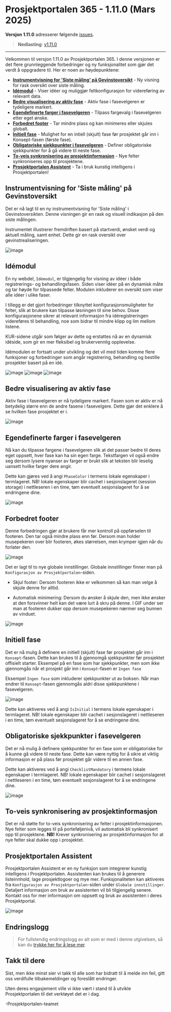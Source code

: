 # Prosjektportalen 365 - 1.11.0 (Mars 2025)

**Versjon 1.11.0** adresserer følgende [issues](https://github.com/Puzzlepart/prosjektportalen365/issues?q=is%3Aissue+is%3Aclosed+milestone%3A1.11.0).
> **Nedlasting**: [v1.11.0](https://github.com/Puzzlepart/prosjektportalen365/releases)

---

Velkommen til versjon 1.11.0 av Prosjektportalen 365. I denne versjonen er det flere grunnleggende forbedringer og ny funksjonalitet som gjør det verdt å oppgradere til. Her er noen av høydepunktene:

- **[Instrumentvisning for 'Siste måling' på Gevinstoversikt](#instrumentvisning-for-siste-måling-på-gevinstoversikt)** - Ny visning for rask oversikt over siste måling.
- **[Idémodul](#idémodul)** - Viser idéer og muliggjør feltkonfigurasjon for videreføring av relevant data.
- **[Bedre visualisering av aktiv fase](#bedre-visualisering-av-aktiv-fase)** - Aktiv fase i fasevelgeren er tydeligere markert.
- **[Egendefinerte farger i fasevelgeren](#egendefinerte-farger-i-fasevelgeren)** - Tilpass fargevalg i fasevelgeren etter eget ønske.
- **[Forbedret footer](#forbedret-footer)** - Tar mindre plass og kan minimeres eller skjules globalt.
- **[Initiell fase](#initiell-fase)** - Mulighet for en intiell (skjult) fase før prosjektet går inn i Konsept-fasen (første fase).
- **[Obligatoriske sjekkpunkter i fasevelgeren](#obligatoriske-sjekkpunkter-i-fasevelgeren)** - Definer obligatoriske sjekkpunkter for å gå videre til neste fase.
- **[To-veis synkronisering av prosjektinformasjon](#to-veis-synkronisering-av-prosjektinformasjon)** - Nye felter synkroniseres opp til prosjektene.
- **[Prosjektportalen Assistent](#prosjektportalen-assistent)** - Ta i bruk kunstig intelligens i Prosjektportalen!

## Instrumentvisning for 'Siste måling' på Gevinstoversikt

Det er nå lagt til en ny instrumentvisning for 'Siste måling' i Gevinstoversikten. Denne visningen gir en rask og visuell indikasjon på den siste målingen.

Instrumentet illustrerer fremdriften basert på startverdi, ønsket verdi og aktuell måling, samt enhet. Dette gir en rask oversikt over gevinstrealiseringen.

![image](./assets/1.11/instrumentvisning.png)

## Idémodul

En ny webdel, `Idémodul`, er tilgjengelig for visning av idéer i både registrerings- og behandlingsfasen. Siden viser idéer på en dynamisk måte og tar høyde for tilpassede felter. Modulen inkluderer en oversikt som viser alle idéer i ulike faser.

I tillegg er det gjort forbedringer tilknyttet konfigurasjonsmuligheter for felter, slik at brukere kan tilpasse løsningen til sine behov. Disse konfigurasjonene sikrer at relevant informasjon fra idéregistreringen videreføres til behandling, noe som bidrar til mindre klipp og lim mellom listene.

KUR-sidene utgår som følger av dette og erstattes nå av en dynamisk idéside, som gir en mer fleksibel og brukervennlig opplevelse.

Idémodulen er fortsatt under utvikling og det vil med tiden komme flere funksjoner og forbedringer som angår registrering, behandling og bestille prosjekter basert på en idé.

![image](./assets/1.11/idemodul-registrering.png)
![image](./assets/1.11/idemodul-behandling.png)
![image](./assets/1.11/idemodul-oversikt.png)

## Bedre visualisering av aktiv fase

Aktiv fase i fasevelgeren er nå tydeligere markert. Fasen som er aktiv er nå betydelig større enn de andre fasene i fasevelgere. Dette gjør det enklere å se hvilken fase prosjektet er i.

![image](./assets/1.11/aktivfase.png)

## Egendefinerte farger i fasevelgeren

Nå kan du tilpasse fargene i fasevelgeren slik at det passer bedre til deres eget oppsett, hver fase kan ha sin egen farge. Tekstfargen vil også endre seg dersom lysere nyanser av farger er brukt slik at teksten blir leselig uansett hvilke farger dere angir.

Dette kan gjøres ved å angi `PhaseColor` i termens lokale egenskaper i termlageret. NB! lokale egenskaper blir cachet i sesjonslageret (session storage) i nettleseren i en time, tøm eventuelt sesjonslageret for å se endringene dine.

![image](./assets/1.11/fasefarger.png)

## Forbedret footer

Denne forbedringen gjør at brukere får mer kontroll på oppførselen til footeren. Den tar også mindre plass enn før. Dersom man holder musepekeren over blir footeren, økes størrelsen, men krymper igjen når du forlater den.

![image](./assets/1.11/footer.png)

Det er lagt til to nye globale innstillinger. Globale innstillinger finner man på `Konfigurasjon av Prosjektportalen`-siden.

- Skjul footer: Dersom footeren ikke er velkommen så kan man velge å skjule denne for alltid.

- Automatisk minimering: Dersom du ønsker å skjule den, men ikke ønsker at den forsvinner helt kan det være lurt å skru på denne. I GIF under ser man at footeren dukker opp dersom musepekeren nærmer seg bunnen av vinduet.

![image](./assets/1.11/footer-minimert.gif)

## Initiell fase

Det er nå mulig å definere en initiell (skjult) fase før prosjektet går inn i `Konsept`-fasen. Dette kan brukes til å gjennomgå sjekkpunkter før prosjektet offisielt starter. Eksempel på en fase som har sjekkpunkter, men som ikke gjennomgås når et prosjekt går inn i `Konsept`-fasen er `Ingen fase`

Eksempel `Ingen fase` som inkluderer sjekkpunkter ut av boksen. Når man endrer til `Konsept`-fasen gjennomgås aldri disse sjekkpunktene i fasevelgeren.

![image](./assets/1.11/initiell-fase.png)

Dette kan aktiveres ved å angi `IsInitial` i termens lokale egenskaper i termlageret. NB! lokale egenskaper blir cachet i sesjonslageret i nettleseren i en time, tøm eventuelt sesjonslageret for å se endringene dine.

## Obligatoriske sjekkpunkter i fasevelgeren

Det er nå mulig å definere sjekkpunkter for en fase som er obligatoriske for å kunne gå videre til neste fase. Dette kan være nyttig for å sikre at viktig informasjon er på plass før prosjektet går videre til en annen fase.

Dette kan aktiveres ved å angi `ChecklistMandatory` i termens lokale egenskaper i termlageret. NB! lokale egenskaper blir cachet i sesjonslageret i nettleseren i en time, tøm eventuelt sesjonslageret for å se endringene dine.

![image](./assets/1.11/obligatoriske-faser.png)

## To-veis synkronisering av prosjektinformasjon

Det er nå støtte for to-veis synkronisering av felter i prosjektinformasjonen. Nye felter som legges til på porteføljenivå, vil automatisk bli synkronisert opp til prosjektene. **NB!** Krever synkronisering av prosjektinformasjon for at nye felter skal dukke opp i prosjektet.

## Prosjektportalen Assistent
Prosjektportalen Assistent er en ny funksjon som integrerer kunstig intelligens i Prosjektportalen. Assistenten kan brukes til å generere listeinnhold, lage prosjektlogoer og mye mer. Funksjonaliteten kan aktiveres fra `Konfigurasjon av Prosjektportalen`-siden under `Globale innstillinger`. Detaljert informasjon om bruk av assistenten vil bli tilgjengelig senere. Kontakt oss for mer informasjon om oppsett og bruk av assistenten i deres Prosjektportal.

![image](./assets/1.11/assistent.png)

## Endringslogg

> For fullstendig endringslogg av alt som er med i denne utgivelsen, så kan du [trykke her for å lese mer](../CHANGELOG.md).

## Takk til dere

Sist, men ikke minst sier vi takk til alle som har bidratt til å melde inn feil, gitt oss verdifulle tilbakemeldinger og foreslått endringer.

Uten deres engasjement ville vi ikke vært i stand til å utvikle Prosjektportalen til det verktøyet det er i dag.

-Prosjektportalen-teamet
